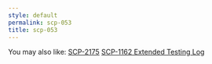 ```yaml
---
style: default
permalink: scp-053
title: scp-053
---
```

You may also like:
[SCP-2175](http://scp-wiki.net/scp-2175)
[SCP-1162 Extended Testing Log](http://scp-wiki.net/scp-1162-log)